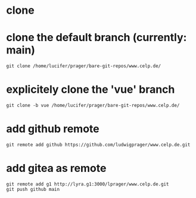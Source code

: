 # clone

# clone the default branch (currently: main)
```
git clone /home/lucifer/prager/bare-git-repos/www.celp.de/
```

# explicitely clone the 'vue' branch
```
git clone -b vue /home/lucifer/prager/bare-git-repos/www.celp.de/
```

# add github remote
```
git remote add github https://github.com/ludwigprager/www.celp.de.git
```

# add gitea as remote
```
git remote add g1 http://lyra.g1:3000/lprager/www.celp.de.git
git push github main
```
